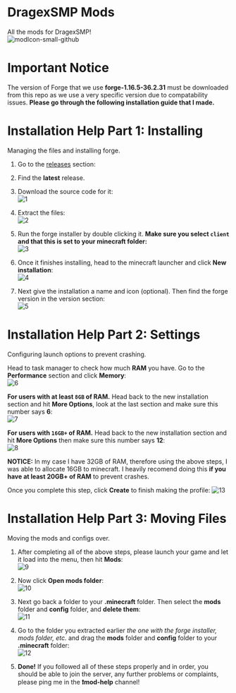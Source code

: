 # DragexSMP Mods
All the mods for DragexSMP!\
![modIcon-small-github](https://user-images.githubusercontent.com/69148063/160252228-cd261401-0f4a-49be-b181-6d627aab383f.png)

# Important Notice
The version of Forge that we use **forge-1.16.5-36.2.31** must be downloaded from this repo as we use a very specific version due to compatability issues. **Please go through the following installation guide that I made.**

# Installation Help Part 1: Installing
Managing the files and installing forge.

1. Go to the <a href="https://github.com/TheRealDezon/DragexSMP-Mods/releases" target="_blank">releases</a> section:

2. Find the **latest** release.

3. Download the source code for it:\
![1](https://user-images.githubusercontent.com/69148063/160249815-13dc9601-0f29-4c49-8ae8-bf679ecd6a99.png)

4. Extract the files:\
![2](https://user-images.githubusercontent.com/69148063/160249948-a88fbae7-adbf-44b9-8ac2-565349c14536.png)

5. Run the forge installer by double clicking it. **Make sure you select `client` and that this is set to your minecraft folder:**\
![3](https://user-images.githubusercontent.com/69148063/160250094-43c9ea70-3ba7-4a9a-8f83-6bdab895f946.png)

6. Once it finishes installing, head to the minecraft launcher and click **New installation**:\
![4](https://user-images.githubusercontent.com/69148063/160250224-78807533-fe34-4816-b80d-41482f9e4d60.png)

7. Next give the installation a name and icon (optional). Then find the forge version in the version section:\
![5](https://user-images.githubusercontent.com/69148063/160250330-2134ec13-30e9-4d9a-a274-0356507071e0.png)

# Installation Help Part 2: Settings
Configuring launch options to prevent crashing.

Head to task manager to check how much **RAM** you have. Go to the **Performance** section and click **Memory**:\
![6](https://user-images.githubusercontent.com/69148063/160250478-2b6ee797-4147-45cb-bec7-58d0ab95acab.png)

**For users with at least `8GB` of RAM.** Head back to the new installation section and hit **More Options**, look at the last section and make sure this number says **6**:\
![7](https://user-images.githubusercontent.com/69148063/160250697-a7f74acd-1bf8-40ed-a151-9ba725443568.png)

**For users with `16GB+` of RAM.** Head back to the new installation section and hit **More Options** then make sure this number says **12**:\
![8](https://user-images.githubusercontent.com/69148063/160250772-f7846001-90b9-4740-b82f-bdf6d5254778.png)

**NOTICE:**
In my case I have 32GB of RAM, therefore using the above steps, I was able to allocate 16GB to minecraft. I heavily recomend doing this **if you have at least 20GB+ of RAM** to prevent crashes.

Once you complete this step, click **Create** to finish making the profile:
![13](https://user-images.githubusercontent.com/69148063/160252046-23ae4d4b-602e-4538-ae41-6b070940a292.png)

# Installation Help Part 3: Moving Files
Moving the mods and configs over.

1. After completing all of the above steps, please launch your game and let it load into the menu, then hit **Mods**:\
![9](https://user-images.githubusercontent.com/69148063/160251080-d574bc7f-26e5-4e4c-ba4f-884291b08895.png)

2. Now click **Open mods folder**:\
![10](https://user-images.githubusercontent.com/69148063/160251150-73bbc46b-94de-47b7-94b0-d3471e716d32.png)

3. Next go back a folder to your **.minecraft** folder. Then select the **mods** folder and **config** folder, and **delete them**:\
![11](https://user-images.githubusercontent.com/69148063/160251326-79e95390-cfc3-4cc2-bb8b-c1dfda414023.png)

4. Go to the folder you extracted earlier *the one with the forge installer, mods folder, etc.* and drag the **mods** folder and **config** folder to your **.minecraft** folder:\
![12](https://user-images.githubusercontent.com/69148063/160251463-edb40e12-514a-4fb6-9ef2-b33aa6b52beb.png)

5. **Done!** If you followed all of these steps properly and in order, you should be able to join the server, any further problems or complaints, please ping me in the **❗mod-help** channel!
